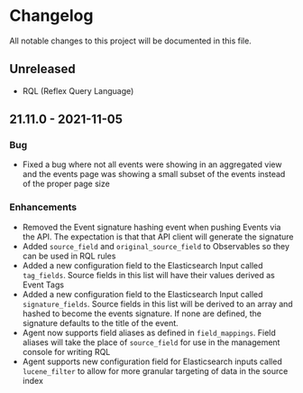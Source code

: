 # Changelog

All notable changes to this project will be documented in this file.

## Unreleased

- RQL (Reflex Query Language)

## 21.11.0 - 2021-11-05

### Bug

- Fixed a bug where not all events were showing in an aggregated view and the events page was showing a small subset of the events instead of the proper page size

### Enhancements

- Removed the Event signature hashing event when pushing Events via the API. The expectation is that that API client will generate the signature
- Added `source_field` and `original_source_field` to Observables so they can be used in RQL rules
- Added a new configuration field to the Elasticsearch Input called `tag_fields`.  Source fields in this list will have their values derived as Event Tags
- Added a new configuration field to the Elasticsearch Input called `signature_fields`. Source fields in this list will be derived to an array and hashed to become the events signature.  If none are defined, the signature defaults to the title of the event.
- Agent now supports field aliases as defined in `field_mappings`.  Field aliases will take the place of `source_field` for use in the management console for writing RQL
- Agent supports new configuration field for Elasticsearch inputs called `lucene_filter` to allow for more granular targeting of data in the source index